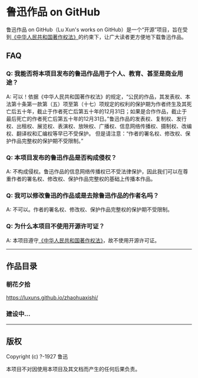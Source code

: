 # 鲁迅作品 on GitHub

鲁迅作品 on GitHub（Lu Xun's works on GitHub）是一个“开源”项目，旨在受到[《中华人民共和国著作权法》](http://www.ncac.gov.cn/chinacopyright/contents/479/17542.html)的约束下，让广大读者更方便地下载鲁迅作品。

## FAQ

### Q: 我能否将本项目发布的鲁迅作品用于个人、教育、甚至是商业用途？

A: 可以！依据《中华人民共和国著作权法》的规定，“公民的作品，其发表权、本法第十条第一款第（五）项至第（十七）项规定的权利的保护期为作者终生及其死亡后五十年，截止于作者死亡后第五十年的12月31日；如果是合作作品，截止于最后死亡的作者死亡后第五十年的12月31日。”鲁迅作品的发表权、复制权、发行权、出租权、展览权、表演权、放映权、广播权、信息网络传播权、摄制权、改编权、翻译权和汇编权等早已不受保护。
但是请注意：“作者的署名权、修改权、保护作品完整权的保护期不受限制。”

### Q: 本项目发布的鲁迅作品是否构成侵权？

A: 不构成侵权。鲁迅作品的信息网络传播权已不受法律保护，因此我们可以在尊重作者的署名权、修改权、保护作品完整权的基础上传播本作品。

### Q: 我可以修改鲁迅的作品或是去除鲁迅作品的作者名吗？

A: 不可以。作者的署名权、修改权、保护作品完整权的保护期不受限制。

### Q: 为什么本项目不使用开源许可证？

A: 本项目遵守[《中华人民共和国著作权法》](http://www.ncac.gov.cn/chinacopyright/contents/479/17542.html)，故不使用开源许可证。

---

## 作品目录

### 朝花夕拾

<https://luxuns.github.io/zhaohuaxishi/>

### 建设中...

---

## 版权

Copyright (c) ?-1927 鲁迅

本项目不对因使用本项目及其文档而产生的任何后果负责。
